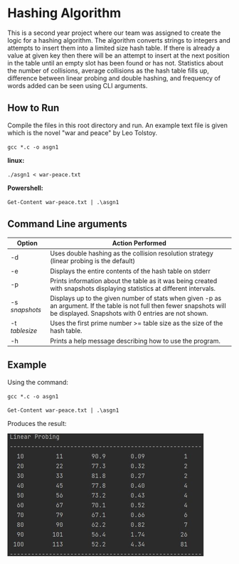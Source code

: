 # Hashing Algorithm

This is a second year project where our team was assigned to create the logic for a hashing algorithm. The algorithm converts strings to integers and attempts to insert them into a limited size hash table. If there is already a value at given key then there will be an attempt to insert at the next position in the table until an empty slot has been found or has not. Statistics about the number of collisions, average collisions as the hash table fills up, difference between linear probing and double hashing, and frequency of words added can be seen using CLI arguments.

## How to Run

Compile the files in this root directory and run. An example text file is given which is the novel "war and peace" by Leo Tolstoy.

`gcc *.c -o asgn1`

**linux:**

`./asgn1 < war-peace.txt`

**Powershell:**

`Get-Content war-peace.txt | .\asgn1`

## Command Line arguments

| Option         | Action Performed                                                                                                                                                                |
|----------------|---------------------------------------------------------------------------------------------------------------------------------------------------------------------------------|
| -d             | Uses double hashing as the collision resolution strategy (linear probing is the default)                                                                                        |
| -e             | Displays the entire contents of the hash table on stderr                                                                                                                        |
| -p             | Prints information about the table as it was being created with snapshots displaying statistics at different intervals.                                                         |
| -s *snapshots* | Displays up to the given number of stats when given -p as an argument. If the table is not full then fewer snapshots will be displayed. Snapshots with 0 entries are not shown. |
| -t *tablesize* | Uses the first prime number >= table size as the size of the hash table.                                                                                                        |
| -h             | Prints a help message describing how to use the program.                                                                                                                        |

## Example

Using the command: 

``gcc *.c -o asgn1``

`Get-Content war-peace.txt | .\asgn1`

Produces the result:

![example](output-example.jpg/)